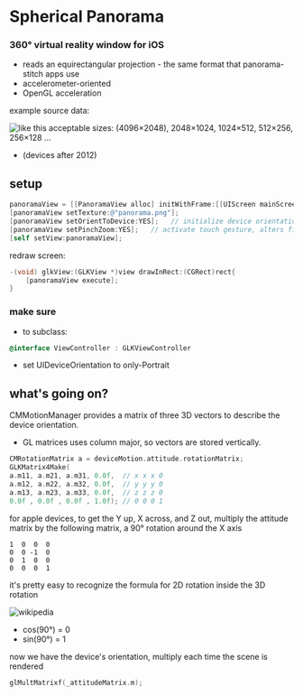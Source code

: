 # Spherical Panorama
### 360° virtual reality window for iOS
* reads an equirectangular projection - the same format that panorama-stitch apps use
* accelerometer-oriented
* OpenGL acceleration

example source data:

![like this](https://raw.github.com/robbykraft/Spherical/master/Spherical/park_small.png)
acceptable sizes: (4096×2048), 2048×1024, 1024×512, 512×256, 256×128 ...

* (devices after 2012)

## setup

```objective-c
panoramaView = [[PanoramaView alloc] initWithFrame:[[UIScreen mainScreen] bounds]];
[panoramaView setTexture:@"panorama.png"];
[panoramaView setOrientToDevice:YES];   // initialize device orientation sensors
[panoramaView setPinchZoom:YES];   // activate touch gesture, alters field of view
[self setView:panoramaView];
```

redraw screen:

```objective-c
-(void) glkView:(GLKView *)view drawInRect:(CGRect)rect{
    [panoramaView execute];
}
```

### make sure
* to subclass:

```objective-c
@interface ViewController : GLKViewController
```

* set UIDeviceOrientation to only-Portrait

## what's going on?

CMMotionManager provides a matrix of three 3D vectors to describe the device orientation.
* GL matrices uses column major, so vectors are stored vertically.

```objective-c
CMRotationMatrix a = deviceMotion.attitude.rotationMatrix;
GLKMatrix4Make(
a.m11, a.m21, a.m31, 0.0f,  // x x x 0
a.m12, a.m22, a.m32, 0.0f,  // y y y 0
a.m13, a.m23, a.m33, 0.0f,  // z z z 0
0.0f , 0.0f , 0.0f , 1.0f); // 0 0 0 1
```

for apple devices, to get the Y up, X across, and Z out, multiply the attitude matrix by the following matrix, a 90° rotation around the X axis

```
1  0  0  0
0  0 -1  0
0  1  0  0
0  0  0  1
```

it's pretty easy to recognize the formula for 2D rotation inside the 3D rotation

![wikipedia](http://upload.wikimedia.org/math/d/f/a/dfa9eccf5f8f2de1ac8ee1134ba88a86.png)

* cos(90°) = 0
* sin(90°) = 1

now we have the device's orientation, multiply each time the scene is rendered

```c++
glMultMatrixf(_attitudeMatrix.m);
```